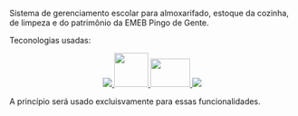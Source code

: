Sistema de gerenciamento escolar para almoxarifado, estoque da cozinha, de limpeza e do patrimônio da EMEB Pingo de Gente.

Teconologias usadas: <br />
<p align="center">
  <a href="https://skillicons.dev">
    <img src="https://skillicons.dev/icons?i=nodejs,npm,sequelize,express" />
    <img src="https://ejs.co/favicon.svg" width="60" height="60" />
    <img src="https://repository-images.githubusercontent.com/139898859/9617c480-81c2-11ea-94fc-322231ead1f0" width="70" height="50" />
    <img src="https://skillicons.dev/icons?i=mysql,js,css" />
  </a>
</p>

A princípio será usado excluisvamente para essas funcionalidades.